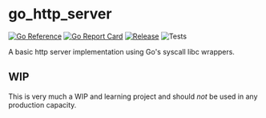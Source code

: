 # go_http_server
[![Go Reference](https://pkg.go.dev/badge/github.com/ale8k/go_http_server.svg)](https://pkg.go.dev/github.com/ale8k/go_http_server)
[![Go Report Card](https://goreportcard.com/badge/github.com/ale8k/go_http_server)](https://goreportcard.com/report/github.com/ale8k/go_http_server)
[![Release](https://img.shields.io/github/release/golang-standards/project-layout.svg?style=flat-square)](https://github.com/ale8k/go_http_server/releases/latest)
![Tests](https://github.com/github/ale8k/go_http_server/actions/workflows/go.yml/badge.svg)

A basic http server implementation using Go's syscall libc wrappers.

## WIP
This is very much a WIP and learning project and should *not* be used in any production capacity.